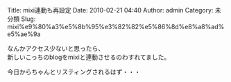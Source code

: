 Title: mixi連動も再設定
Date: 2010-02-21 04:40
Author: admin
Category: 未分類
Slug: mixi%e9%80%a3%e5%8b%95%e3%82%82%e5%86%8d%e8%a8%ad%e5%ae%9a

なんかアクセス少ないと思ったら、  
新しいこっちのblogをmixiと連動させるのわすれてました。

今日からちゃんとリスティングされるはず・・・
